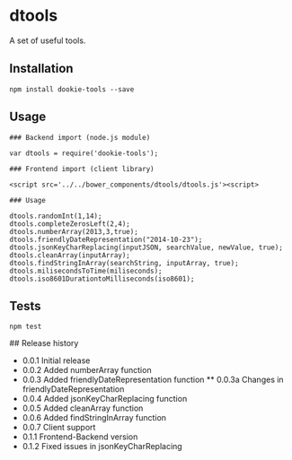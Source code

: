 dtools
======

A set of useful tools.

## Installation
	
	npm install dookie-tools --save

## Usage
	
	### Backend import (node.js module)

	var dtools = require('dookie-tools');

	### Frontend import (client library)

	<script src='../../bower_components/dtools/dtools.js'><script>

	### Usage

	dtools.randomInt(1,14);
	dtools.completeZerosLeft(2,4);
	dtools.numberArray(2013,3,true);
	dtools.friendlyDateRepresentation("2014-10-23");
	dtools.jsonKeyCharReplacing(inputJSON, searchValue, newValue, true);
	dtools.cleanArray(inputArray);
	dtools.findStringInArray(searchString, inputArray, true);
	dtools.milisecondsToTime(miliseconds);
	dtools.iso8601DurationtoMilliseconds(iso8601);


## Tests

	npm test

## Release history

* 0.0.1 Initial release
* 0.0.2 Added numberArray function
* 0.0.3 Added friendlyDateRepresentation function
** 0.0.3a Changes in friendlyDateRepresentation
* 0.0.4 Added jsonKeyCharReplacing function
* 0.0.5 Added cleanArray function
* 0.0.6 Added findStringInArray function
* 0.0.7 Client support
* 0.1.1 Frontend-Backend version
* 0.1.2 Fixed issues in jsonKeyCharReplacing
